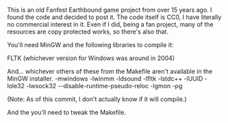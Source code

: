 This is an old Fanfest Earthbound game project from over 15 years ago. I found the code
and decided to post it. The code itself is CC0, I have literally no commercial interest in
it. Even if I did, being a fan project, many of the resources are copy protected works, so there's also that.

You'll need MinGW and the following libraries to compile it:

FLTK (whichever version for Windows was around in 2004)

And... whichever others of these from the Makefile aren't available in the MinGW installer.
-mwindows -lwinmm -ldsound -lfltk -lstdc++ -lUUID -lole32 -lwsock32  --disable-runtime-pseudo-reloc  -lgmon -pg

(Note: As of this commit, I don't actually know if it will compile.)

And the you'll need to tweak the Makefile.
